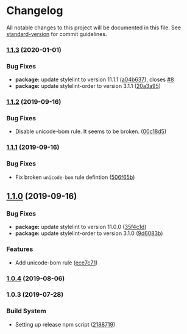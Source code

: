 # Changelog

All notable changes to this project will be documented in this file. See [standard-version](https://github.com/conventional-changelog/standard-version) for commit guidelines.

### [1.1.3](https://github.com/GlobexDesignsInc/stylelint-config-globex/compare/v1.1.2...v1.1.3) (2020-01-01)


### Bug Fixes

* **package:** update stylelint to version 11.1.1 ([a04b637](https://github.com/GlobexDesignsInc/stylelint-config-globex/commit/a04b6373e2d1462a4c661a43a1facf46a97796d6)), closes [#8](https://github.com/GlobexDesignsInc/stylelint-config-globex/issues/8)
* **package:** update stylelint-order to version 3.1.1 ([20a3a95](https://github.com/GlobexDesignsInc/stylelint-config-globex/commit/20a3a952945b96c9cbd52014c9116a3b34f9ac50))

### [1.1.2](https://github.com/GlobexDesignsInc/stylelint-config-globex/compare/v1.1.1...v1.1.2) (2019-09-16)


### Bug Fixes

* Disable unicode-bom rule. It seems to be broken. ([00c18d5](https://github.com/GlobexDesignsInc/stylelint-config-globex/commit/00c18d5))

### [1.1.1](https://github.com/GlobexDesignsInc/stylelint-config-globex/compare/v1.1.0...v1.1.1) (2019-09-16)


### Bug Fixes

* Fix broken `unicode-bom` rule defintion ([506f65b](https://github.com/GlobexDesignsInc/stylelint-config-globex/commit/506f65b))

## [1.1.0](https://github.com/GlobexDesignsInc/stylelint-config-globex/compare/v1.0.4...v1.1.0) (2019-09-16)


### Bug Fixes

* **package:** update stylelint to version 11.0.0 ([35f4c1d](https://github.com/GlobexDesignsInc/stylelint-config-globex/commit/35f4c1d))
* **package:** update stylelint-order to version 3.1.0 ([9d6083b](https://github.com/GlobexDesignsInc/stylelint-config-globex/commit/9d6083b))


### Features

* Add unicode-bom rule ([ece7c71](https://github.com/GlobexDesignsInc/stylelint-config-globex/commit/ece7c71))

### [1.0.4](https://github.com/GlobexDesignsInc/stylelint-config-globex/compare/v1.0.3...v1.0.4) (2019-08-06)

### 1.0.3 (2019-07-28)


### Build System

* Setting up release npm script ([2188719](https://github.com/GlobexDesignsInc/stylelint-config-globex/commit/2188719))
